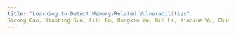 ```yaml
---
title: "Learning to Detect Memory-Related Vulnerabilities"
Sicong Cao, Xiaobing Sun, Lili Bo, Rongxin Wu, Bin Li, Xiaoxue Wu, Chuanqi Tao, Tao Zhang, and Wei Liu, ACM Transactions on Software Engineering and Methodology (TOSEM), Just Accepted, 2023.
---
```



